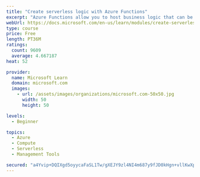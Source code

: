 ```yaml
---
title: "Create serverless logic with Azure Functions"
excerpt: "Azure Functions allow you to host business logic that can be executed without managing or provisioning server infrastructure"
webUrl: https://docs.microsoft.com/en-us/learn/modules/create-serverless-logic-with-azure-functions/
type: course
price: Free
length: PT36M
ratings:
  count: 9609
  average: 4.667187
heat: 52

provider:
  name: Microsoft Learn
  domain: microsoft.com
  images:
    - url: /assets/images/organizations/microsoft.com-50x50.jpg
      width: 50
      height: 50

levels:
  - Beginner

topics:
  - Azure
  - Compute
  - Serverless
  - Management Tools

secured: "a4Yvip+DQIXgd5oyycaFaSL1Tw/gXEJY9zl4NI4m687y9fJD0kHgn+vllKwXp3ajd/oFkA7ZqHN0g7CHyAse/qZWeBXkh0gfNXlXgvUjJReEJSDS4Xo52DG4EEvsnptlfd3sEZJav6vBXhJjlg0zoJw73cp3QquXSs9bwpT0yTR3lt3Q7gxc/tOoeII1x4ybw7OZ8D6rlELiEeceh2DhO8k0oIftuQpyHdaL3HviFWf5XKAIRqLNPcOl8SPVCJy71i3qX6NlY5HICwESxUr2IiPM3Qsb7pip4xY2Pok1ZuYYqAmSnJDNbELkCU9Q7GxNZY59N8GcCnPepJ+aWbqg6OaEWgNN5MldJc7pbDxc2ssc4qSHC8KNn8ozd6I08RzdL9EUMO4W24kg/KO9L6MevFXb++jkN1w+6lCIZi1v5o4=;qi4wF4ezIkCHev9VzFHh6Q=="
---
```


